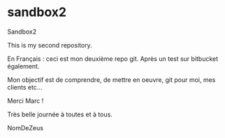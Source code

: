 # sandbox2
Sandbox2

This is my second repository.

En Français : ceci est mon deuxième repo git. Après un test sur bitbucket également.

Mon objectif est de comprendre, de mettre en oeuvre, git pour moi, mes clients etc...

Merci Marc !

Très belle journée à toutes et à tous.

NomDeZeus
